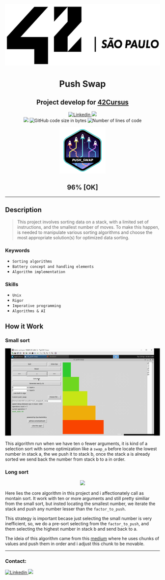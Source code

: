 <div align="center">
	<a href="https://www.42sp.org.br/">
		<img src="https://github.com/LucasDatilioCarderelli/42Cursus/blob/master/img/42-saopaulo.png" height=200>
	</a>
<h1> Push Swap </h1>
</div>

<h2 align="center">
	Project develop for <a href="https://github.com/LucasDatilioCarderelli/42Cursus"> 42Cursus </a>
</h2>

<p align="center">
  	<a href="https://www.linkedin.com/in/lucasdatiliocarderelli/">
    	<img alt="Linkedin" src="https://img.shields.io/badge/Lucas_Datilio_Carderelli-blue?style=flat&logo=Linkedin&logoColor=white" />
  	</a>
	<a href="https://github.com/LucasDatilioCarderelli" alt="login intra">
    	<img src="https://img.shields.io/badge/-ldatilio-gray?style=flat&logo=42&logoColor=white" />
	</a>
	<br>
    <img src="https://img.shields.io/github/last-commit/LucasDatilioCarderelli/02-Push_swap?color=blue">
	<img alt="GitHub code size in bytes" src="https://img.shields.io/github/languages/code-size/LucasDatilioCarderelli/02-Push_swap?color=blue" />
	<img alt="Number of lines of code" src="https://img.shields.io/tokei/lines/github/LucasDatilioCarderelli/02-Push_swap?color=blue" />
</p>

<div align="center">
	<a href="https://github.com/LucasDatilioCarderelli/02-Push_swap">
		<img src="https://github.com/LucasDatilioCarderelli/42Cursus/blob/master/img/push_swap.png">
	</a>
	<h2> 96% [OK] </h2>
</div>

---

## Description
> This project involves sorting data on a stack, with a limited set of instructions, and the smallest number of moves. To make this happen, is needed to manipulate various sorting algorithms and choose the most appropriate solution(s) for optimized data sorting.

### Keywords
* ``Sorting algorithms``
* ``Battery concept and handling elements``
* ``Algorithm implementation``

### Skills
* ``Unix``
* ``Rigor``
* ``Imperative programming``
* ``Algorithms & AI``

## How it Work

### Small sort

<div align="center">
  <img src="https://github.com/LucasDatilioCarderelli/42Cursus/blob/master/img/push_swap_5.gif">
</div>

This algorithm run when we have ten o fewer arguments, it is kind of a selection sort with some optimization like a ``swap_a`` before locate the lowest number in stack a, the we push it to stack b, once the stack a is already sorted we send back the number from stack b to a in order.

### Long sort
<div align="center">
  <img src="https://github.com/LucasDatilioCarderelli/42Cursus/blob/master/img/push_swap_100_crop.gif">
</div>

Here lies the core algorithm in this project and i affectionately call as montain sort. It work with ten or more arguments and still pretty similiar from the small sort, but insted locating the smallest number, we iterate the stack and push any number lesser than the ``factor_to_push``.

This strategy is important becase just selecting the small number is very inefficient, so, we do a pre-sort selecting from the ``factor_to_push``, and them selecting the highest number in stack b and send back to a.

The ideia of this algorithm came from this [medium](https://medium.com/@jamierobertdawson/push-swap-the-least-amount-of-moves-with-two-stacks-d1e76a71789a) where he uses chunks of values and push them in order and i adjust this chunk to be movable.

---

### Contact:
<a href="https://www.linkedin.com/in/lucasdatiliocarderelli/">
	<img alt="Linkedin" src="https://img.shields.io/badge/Lucas_Datilio_Carderelli-blue?style=flat&logo=Linkedin&logoColor=white" />
</a>
<a href="https://github.com/LucasDatilioCarderelli" alt="login intra">
	<img src="https://img.shields.io/badge/-ldatilio-gray?style=flat&logo=42&logoColor=white" />
</a>
